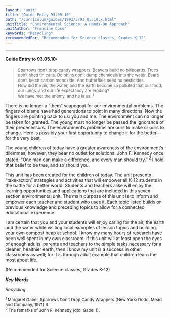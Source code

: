 ```yaml
---
layout: "unit"
title: "Guide Entry 93.05.10"
path: "/curriculum/guides/1993/5/93.05.10.x.html"
unitTitle: "Environmental Science: A Hands-On Approach"
unitAuthor: "Francine Coss"
keywords: "Recycling"
recommendedFor: "Recommended for Science classes, Grades K-12"
---
```

<body>
<hr/>
<h4>
Guide Entry to 93.05.10:
</h4>
<blockquote>
<dl>
<font size="-1">
<dt>
Sparrows don’t drop candy wrappers. Beavers build no billboards. Trees don’t shed tin cans. Dolphins don’t dump chemicals into the water. Bears don’t belch carbon monoxide. And butterflies need no pesticides.
<dt>
<dt>
How did the air, the water, and the earth become so polluted that our food, our lungs, and our life expectancy are eroding?
<dt>
<dt>
We have met the enemy, and he is us.
<sup>
1
</sup>
<dt>
</dt>
</dt>
</dt>
</dt>
</dt>
</dt>
</font>
</dl>
</blockquote>
There is no longer a “them” scapegoat for our environmental problems. The fingers of blame have had generations to point in many directions. Now the fingers are pointing back to us: you and me. The environment can no longer be taken for granted. The young must no longer be passed the ignorance of their predecessors. The environment’s problems are ours to make or ours to change. Here is possibly your first opportunity to change it for the better—for the very best.
<p>
The young children of today have a greater awareness of the environment’s dilemmas, however, they bear no outlet for solutions. John F. Kennedy once stated, “One man can make a difference, and every man should try.”
<sup>
2
</sup>
I hold that belief to be true, and so should you.
</p>
<p>
This unit has been created for the children of today. The unit presents “take-action” strategies and activities that will empower all K-12 students in the battle for a better world. Students and teachers alike will enjoy the learning opportunities and applications that are included in this seven section environmental unit. The main purpose of this unit is to inform and empower each teacher and student who uses it. Each topic listed builds on previous knowledge and preceding topics to allow for a connected educational experience.
</p>
<p>
I am certain that you and your students will enjoy caring for the air, the earth and the water while visiting local examples of lesson topics and building your own compost heap at school. I know my many hours of research have been well spent in my own classroom. If this unit will at least open the eyes of enough adults, parents and teachers to the simple tasks necessary for a cleaner, healthier earth, then I know my unit is a success in other classrooms as well; for it is through adult example that children learn the most about life.
</p>
<p>
(Recommended for Science classes, Grades K-12)
</p>
<p>
<b>
<i>
Key Words
</i>
</b>
<br/>
</p>
<p>
<i>
Recycling
</i>
</p>
<p>
<font size="-1">
<dl>
<dt>
<sup>
1
</sup>
Margaret Gabel, Sparrows Don’t Drop Candy Wrappers (New York: Dodd, Mead and Company, 1971) 3
<dt>
<sup>
2
</sup>
The remarks of John F. Kennedy (qtd. Gabel 1).
</dt>
</dt>
</dl>
</font>
</p>
</body>